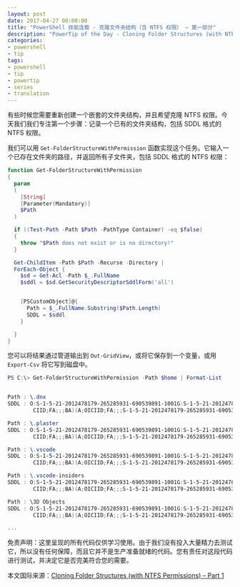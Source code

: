 ```yaml
---
layout: post
date: 2017-04-27 00:00:00
title: "PowerShell 技能连载 - 克隆文件夹结构（含 NTFS 权限） – 第一部分"
description: "PowerTip of the Day - Cloning Folder Structures (with NTFS Permissions) – Part 1"
categories:
- powershell
- tip
tags:
- powershell
- tip
- powertip
- series
- translation
---
```

有些时候您需要重新创建一个嵌套的文件夹结构，并且希望克隆 NTFS 权限。今天我们我们专注第一个步骤：记录一个已有的文件夹结构，包括 SDDL 格式的 NTFS 权限。

我们可以用 `Get-FolderStructureWithPermission` 函数实现这个任务。它输入一个已存在文件夹的路径，并返回所有子文件夹，包括 SDDL 格式的 NTFS 权限：

```powershell
function Get-FolderStructureWithPermission
{
  param
  (
    [String]
    [Parameter(Mandatory)]
    $Path
  )

  if ((Test-Path -Path $Path -PathType Container) -eq $false)
  {
    throw "$Path does not exist or is no directory!"
  }

  Get-ChildItem -Path $Path -Recurse -Directory |
  ForEach-Object {
    $sd = Get-Acl -Path $_.FullName
    $sddl = $sd.GetSecurityDescriptorSddlForm('all')


    [PSCustomObject]@{
      Path = $_.FullName.Substring($Path.Length)
      SDDL = $sddl
    }

  }
}
```

您可以将结果通过管道输出到 `Out-GridView`，或将它保存到一个变量，或用 `Export-Csv` 将它写到磁盘中。

```powershell
PS C:\> Get-FolderStructureWithPermission -Path $home | Format-List


Path : \.dnx
SDDL : O:S-1-5-21-2012478179-265285931-690539891-1001G:S-1-5-21-2012478179-265285931-690539891-1001D:(A;OICIID;FA;;;SY)(A;OI
        CIID;FA;;;BA)(A;OICIID;FA;;;S-1-5-21-2012478179-265285931-690539891-1001)

Path : \.plaster
SDDL : O:S-1-5-21-2012478179-265285931-690539891-1001G:S-1-5-21-2012478179-265285931-690539891-1001D:(A;OICIID;FA;;;SY)(A;OI
        CIID;FA;;;BA)(A;OICIID;FA;;;S-1-5-21-2012478179-265285931-690539891-1001)

Path : \.vscode
SDDL : O:S-1-5-21-2012478179-265285931-690539891-1001G:S-1-5-21-2012478179-265285931-690539891-1001D:(A;OICIID;FA;;;SY)(A;OI
        CIID;FA;;;BA)(A;OICIID;FA;;;S-1-5-21-2012478179-265285931-690539891-1001)

Path : \.vscode-insiders
SDDL : O:S-1-5-21-2012478179-265285931-690539891-1001G:S-1-5-21-2012478179-265285931-690539891-1001D:(A;OICIID;FA;;;SY)(A;OI
        CIID;FA;;;BA)(A;OICIID;FA;;;S-1-5-21-2012478179-265285931-690539891-1001)

Path : \3D Objects
SDDL : O:S-1-5-21-2012478179-265285931-690539891-1001G:S-1-5-21-2012478179-265285931-690539891-1001D:(A;OICIID;FA;;;SY)(A;OI
        CIID;FA;;;BA)(A;OICIID;FA;;;S-1-5-21-2012478179-265285931-690539891-1001)

...
```

免责声明：这里呈现的所有代码仅供学习使用。由于我们没有投入大量精力去测试它，所以没有任何保障，而且它并不是生产准备就绪的代码。您有责任对这段代码进行测试，并决定它是否完美符合您的需要。

<!--more-->
本文国际来源：[Cloning Folder Structures (with NTFS Permissions) – Part 1](http://community.idera.com/powershell/powertips/b/tips/posts/cloning-folder-structures-with-ntfs-permissions-part-1)
